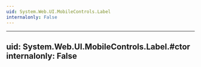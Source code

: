 ```yaml
---
uid: System.Web.UI.MobileControls.Label
internalonly: False
---
```


---
uid: System.Web.UI.MobileControls.Label.#ctor
internalonly: False
---
